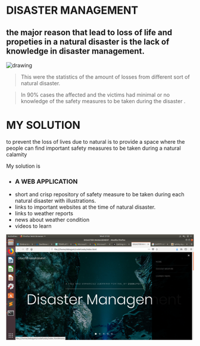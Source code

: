 # DISASTER MANAGEMENT

<h2>the major reason that lead to loss of life and propeties in a natural disaster is the lack of knowledge in disaster management.</h2>

<img src="https://cdn.vox-cdn.com/thumbor/MAV-vl94R7WOwaoVkGPUG1xOEgc=/1400x788/filters:format(jpeg)/cdn.vox-cdn.com/uploads/chorus_asset/file/9933973/Weather_disasters2017f.jpg" alt="drawing" width=70%>

>This were the statistics of the amount of losses from different sort of natural disaster. 

>In 90% cases the affected and the victims had minimal or no knowledge 
>of the safety measures to be taken during the disaster .

# MY SOLUTION 
to prevent the loss of lives due to natural is to provide a space where the people can find important safety measures to be taken during a natural calamity 


My solution is 
- <H3> A WEB APPLICATION </H3>
- short and crisp repository of safety measure to be taken during each natural disaster with illustrations.
- links to important websites at the time of natural disaster.
- links to weather reports
- news about weather condition
- videos to learn

![my-proj](https://raw.githubusercontent.com/debajyotidasgupta/disaster-management/master/images/scr.png)
